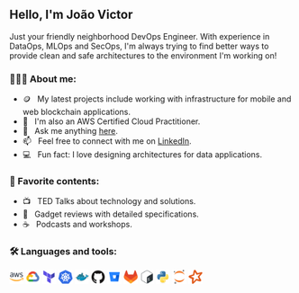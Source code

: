 ## Hello, I'm João Victor

Just your friendly neighborhood DevOps Engineer. With experience in DataOps, MLOps and SecOps, I'm always trying to find better ways to provide clean and safe architectures to the environment I'm working on️!

### 👨🏻‍💻 About me:
- 🪙 &nbsp; My latest projects include working with infrastructure for mobile and web blockchain applications.
- 🚀 &nbsp; I'm also an AWS Certified Cloud Practitioner.
- 💬 &nbsp; Ask me anything [here](https://github.com/jvalhadas/jvalhadas/issues/1).
- 📫 &nbsp; Feel free to connect with me on [LinkedIn](https://www.linkedin.com/in/jvalhadas/).
- 💻 &nbsp; Fun fact: I love designing architectures for data applications.

### 🌟 Favorite contents:
- 📺 &nbsp; TED Talks about technology and solutions.
- 📱 &nbsp; Gadget reviews with detailed specifications.
- ☕ &nbsp; Podcasts and workshops.

### 🛠️ Languages and tools:
<code><img height="25" src="https://raw.githubusercontent.com/devicons/devicon/master/icons/amazonwebservices/amazonwebservices-original-wordmark.svg" alt="aws"></code>
<code><img height="25" src="https://raw.githubusercontent.com/devicons/devicon/master/icons/googlecloud/googlecloud-original.svg" alt="gcp"></code>
<code><img height="25" src="https://raw.githubusercontent.com/devicons/devicon/master/icons/terraform/terraform-original.svg" alt="terraform"></code>
<code><img height="25" src="https://raw.githubusercontent.com/devicons/devicon/master/icons/kubernetes/kubernetes-original.svg" alt="kubernetes"></code>
<code><img height="25" src="https://raw.githubusercontent.com/devicons/devicon/master/icons/docker/docker-original.svg" alt="docker"></code>
<code><img height="25" src="https://raw.githubusercontent.com/devicons/devicon/master/icons/github/github-original.svg" alt="github"></code>
<code><img height="25" src="https://raw.githubusercontent.com/devicons/devicon/master/icons/bitbucket/bitbucket-original.svg" alt="bitbucket"></code>
<code><img height="25" src="https://raw.githubusercontent.com/devicons/devicon/master/icons/gitlab/gitlab-original.svg" alt="gitlab"></code>
<code><img height="25" src="https://raw.githubusercontent.com/devicons/devicon/master/icons/bash/bash-original.svg" alt="bash"></code>
<code><img height="25" src="https://raw.githubusercontent.com/devicons/devicon/master/icons/python/python-original.svg" alt="python"></code>
<code><img height="25" src="https://raw.githubusercontent.com/devicons/devicon/master/icons/jupyter/jupyter-original.svg" alt="jupyter"></code>
<code><img height="25" src="https://raw.githubusercontent.com/devicons/devicon/master/icons/apachespark/apachespark-original.svg" alt="spark"></code>


